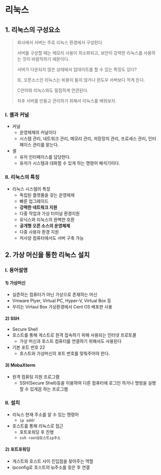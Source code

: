 # 리눅스

## 1. 리눅스의 구성요소

> 회사에서 서버는 주로 리눅스 환경에서 구성된다
>
> 서버를 구성할 때는 메모리 사용이 최소화되고, 보안이 강력한 리눅스를 사용하는 것이 바람직하기 때문이다.
>
> 서버가 다운되지 않은 상태에서 업데이트를 할 수 있는 특징도 있다?
>
> 또, 오픈소스인 리눅스는 비용이 들지 않거나 윈도우 서버보다 적게 든다.
>
> C언어와 리눅스와도 밀접하게 연관된다.
>
> 차후 서버를 만들고 관리하기 위해서 리눅스를 배워보자.

### I. 셸과 커널

- 커널
  - 운영체제의 커널이다
  - 시스템 관리, 네트워크 관리, 메모리 관리, 저장장치 관리, 프로세스 관리, 인터페이스 관리를 맡는다.
- 셸
  - 유저 인터페이스를 담당한다.
  - 유저가 시스템과 대화할 수 있게 하는 명령어 해석기이다.

###  II. 리눅스의 특징

- 리눅스 시스템의 특징
  - 독립된 플랫폼을 갖는 운영체제
  - 빠른 업그레이드
  - **강력한 네트워크 지원**
  - 다중 작업과 가상 터미널 환경지원
  - 유닉스와 리눅스의 완벽한 호환
  - **공개형 오픈 소스의 운영체제**
  - 다중 사용자 환경 지원
  - 저사양 컴퓨터에서도 서버 구축 가능



## 2. 가상 머신을 통한 리눅스 설치

### I. 용어설명

#### 1) 가상머신

  - 실존하는 컴퓨터가 아닌 가상으로 존재하는 머신
  - Vmware Plyer, Virtual PC, Hyper-V, Virtual Box 등
  - 우리는 Virtaul Box 가상환경에서 Cent OS 배포판 사용

#### 2) SSH

- Secure Shell
- 호스트를 통해 게스트로 원격 접속하기 위해 사용되는 인터넷 프로토콜
  - 가상 머신과 호스트 컴퓨터를 연결하기 위해서도 사용된다
- 기본 포트 번호 22
  - 호스트와 가상머신의 포트 번호를 맞춰주어야 한다.

#### 3) MobaXterm

- 원격 컴퓨팅 지원 프로그램
  - SSH(Secure Shell)등을 이용하여 다른 컴퓨터에 로그인 하거나 명령을 실행할 수 있게끔 하는 프로그램



### II. 설치

- 리눅스 현재 주소를 알 수 있는 명령어
  - `ip addr`
- 호스트를 통해 리눅스로 접근
  - 포트포워딩 후 진행
  - `ssh root@호스트ip주소`

#### 2) 포트포워딩

- 게스트와 호스트 사이 진입점을 찾아주는 역할
- ipconfig로 호스트의 ip주소를 찾은 후 연결


